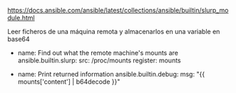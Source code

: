 https://docs.ansible.com/ansible/latest/collections/ansible/builtin/slurp_module.html

Leer ficheros de una máquina remota y almacenarlos en una variable en base64

- name: Find out what the remote machine's mounts are
  ansible.builtin.slurp:
    src: /proc/mounts
  register: mounts

- name: Print returned information
  ansible.builtin.debug:
    msg: "{{ mounts['content'] | b64decode }}"
